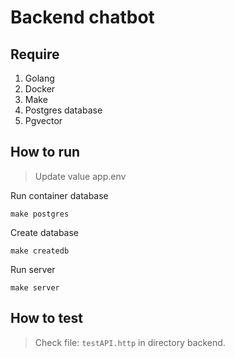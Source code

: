 # Backend chatbot

## Require

1. Golang
2. Docker
3. Make
4. Postgres database
5. Pgvector

## How to run

> Update value app.env

Run container database

```
make postgres
```

Create database

```
make createdb
```

Run server

```
make server
```

## How to test

> Check file: `testAPI.http` in directory backend.

